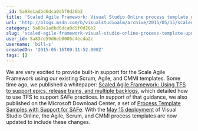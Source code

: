 ```yaml
---
_id: 5a88e1adbd6dca0d5f0d26b2
title: 'Scaled Agile Framework: Visual Studio Online process template updates'
url: 'http://blogs.msdn.com/b/visualstudioalm/archive/2015/05/15/scaled-agile-framework-visual-studio-online-process-template-updates.aspx'
category: 5a88e1adbd6dca0d5f0d26b2
slug: 'scaled-agile-framework-visual-studio-online-process-template-updates'
user_id: 5a83ce59d6eb0005c4ecda2c
username: 'bill-s'
createdOn: '2015-05-16T09:11:52.000Z'
tags: []
---
```


We are very excited to provide built-in support for the Scale Agile Framework using our existing Scrum, Agile, and CMMI templates. Some time ago, we published a whitepaper: <a href="https://msdn.microsoft.com/en-us/library/dn798712.aspx">Scaled Agile Framework: Using TFS to support epics, release trains, and multiple backlogs</a>, which detailed how to use TFS to support SAFe practices. In support of that guidance, we also published on the Microsoft Download Center, a set of <a href="https://www.microsoft.com/en-us/download/details.aspx?id=44222">Process Template Samples with Support for SAFe</a>. With the <a title="May 15 deployment" href="http://www.visualstudio.com/en-us/news/2015-may-15-vso">May 15 deployment</a> of Visual Studio Online, the Agile, Scrum, and CMMI process templates are now updated to include these changes.
